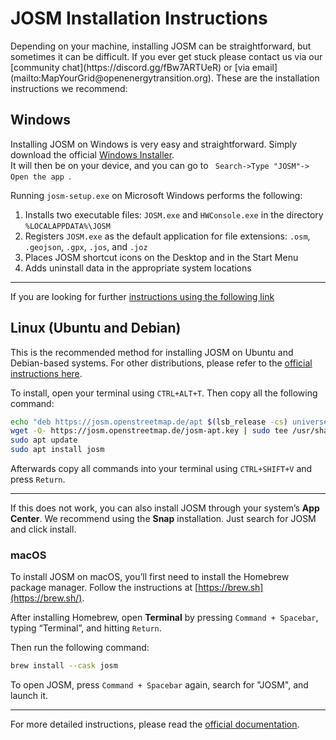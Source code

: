 <div class="page-headers">
<h1>JOSM Installation Instructions</h1>
</div>
Depending on your machine, installing JOSM can be straightforward, but sometimes it can be difficult. If you ever get stuck please contact us via our [community chat](https://discord.gg/fBw7ARTUeR) or [via email](mailto:MapYourGrid@openenergytransition.org).  These are the installation instructions we recommend:

## <div class="tools-header">Windows</div>

Installing JOSM on Windows is very easy and straightforward. Simply download the official [Windows Installer](https://josm.openstreetmap.de/download/windows/josm-setup.exe). <br> It will then be on your device, and you can go to <code> Search->Type "JOSM"-> Open the app </code>.

Running `josm-setup.exe` on Microsoft Windows performs the following:

1. Installs two executable files: `JOSM.exe` and `HWConsole.exe` in the directory `%LOCALAPPDATA%\JOSM`
2. Registers `JOSM.exe` as the default application for file extensions: `.osm`, `.geojson`, `.gpx`, `.jos`, and `.joz`
3. Places JOSM shortcut icons on the Desktop and in the Start Menu
4. Adds uninstall data in the appropriate system locations

---
If you are looking for further [instructions using the following link](https://josm.openstreetmap.de/wiki/Download#MSWindows)

## <div class="tools-header">Linux (Ubuntu and Debian)</div>

This is the recommended method for installing JOSM on Ubuntu and Debian-based systems. For other distributions, please refer to the [official instructions here](https://josm.openstreetmap.de/wiki/Download#LinuxRepositories).

To install, open your terminal using `CTRL+ALT+T`. Then copy all the following command:

```bash
echo "deb https://josm.openstreetmap.de/apt $(lsb_release -cs) universe" | sudo tee /etc/apt/sources.list.d/josm.list
wget -O- https://josm.openstreetmap.de/josm-apt.key | sudo tee /usr/share/keyrings/josm-archive-keyring.gpg
sudo apt update
sudo apt install josm
```

Afterwards copy all commands into your terminal using `CTRL+SHIFT+V` and press `Return`.

---

If this does not work, you can also install JOSM through your system’s **App Center**. We recommend using the **Snap** installation. Just search for JOSM and click install.

### macOS

To install JOSM on macOS, you’ll first need to install the Homebrew package manager. Follow the instructions at [https://brew.sh](https://brew.sh/).

After installing Homebrew, open **Terminal** by pressing `Command + Spacebar`, typing “Terminal”, and hitting `Return`.

Then run the following command:

```bash
brew install --cask josm
```

To open JOSM, press `Command + Spacebar` again, search for "JOSM", and launch it.

---

For more detailed instructions, please read the [official documentation](https://josm.openstreetmap.de/wiki/Download).



